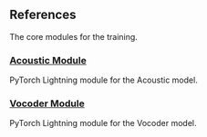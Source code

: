 ## References

The core modules for the training.

### [Acoustic Module](acoustic_module.md)

PyTorch Lightning module for the Acoustic model.

### [Vocoder Module](vocoder_module.md)

PyTorch Lightning module for the Vocoder model.
